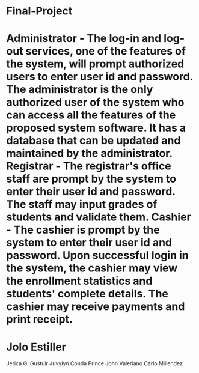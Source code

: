 # Final-Project
# Administrator - The log-in and log-out services, one of the features of the system, will prompt authorized users to enter user id and password. The administrator is the only authorized user of the system who can access all the features of the proposed system software. It has a database that can be updated and maintained by the administrator. Registrar - The registrar's office staff are prompt by the system to enter their user id and password. The staff may input grades of students and validate them. Cashier - The cashier is prompt by the system to enter their user id and password. Upon successful login in the system, the cashier may view the enrollment statistics and students' complete details. The cashier may receive payments and print receipt.
# Jolo Estiller
  Jerica G. Gustuir
  Juvylyn Conda
  Prince John Valeriano 
  Carlo Millendez
